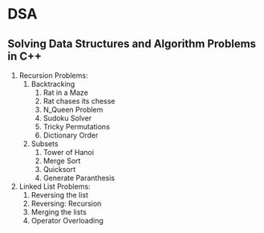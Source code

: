 <h1> DSA </h1>
<h2> Solving Data Structures and Algorithm Problems in C++ </h2>

<ol>
 <li>Recursion Problems:
 <ol>
  <li>Backtracking  
  <ol>
   <li>Rat in a Maze
   <li> Rat chases its chesse 
   <li> N_Queen Problem
   <li> Sudoku Solver
   <li> Tricky Permutations
   <li> Dictionary Order
  </ol>
  <li> Subsets
  <ol>
   <li> Tower of Hanoi
   <li> Merge Sort
   <li> Quicksort
   <li> Generate Paranthesis
  </ol>
 </ol>
<li> Linked List Problems:
<ol>
 <li> Reversing the list
 <li> Reversing: Recursion
 <li> Merging the lists
 <li> Operator Overloading
